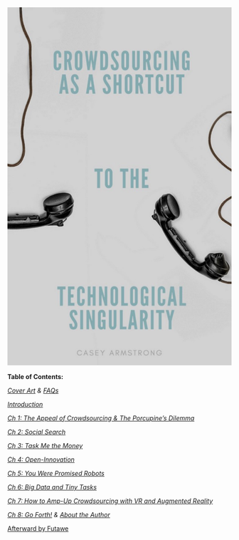 <link rel="shortcut icon" type="image/png" href="{{ "/favicon.png" | prepend: site.baseurl }}"
<div style="text-align:center"><img src ="https://raw.githubusercontent.com/CrowdsourcingKC/crowdsourcingshortcut/master/images/cover.jpeg" /></div>

**Table of Contents:**

[_Cover Art_](https://crowdsourcingkc.github.io/crowdsourcingshortcut/) _&_ [_FAQs_](https://medium.com/@CrowdsourcingKC/3643b1ab25e6)

[_Introduction_](https://medium.com/@CrowdsourcingKC/3f21b8145507)

[_Ch 1: The Appeal of Crowdsourcing & The Porcupine’s Dilemma_](https://medium.com/@CrowdsourcingKC/cdddc1efef10)

[_Ch 2: Social Search_](https://medium.com/@CrowdsourcingKC/74f05dfd5d25)

[_Ch 3: Task Me the Money_](https://medium.com/@CrowdsourcingKC/9dbffe0136e0)

[_Ch 4: Open-Innovation_](https://medium.com/@CrowdsourcingKC/cdbe1a2b1f6b)

[_Ch 5: You Were Promised Robots_](https://medium.com/@CrowdsourcingKC/57d060c8ede4)

[_Ch 6: Big Data and Tiny Tasks_](https://medium.com/@CrowdsourcingKC/9a8f9b64b9da)

[_Ch 7: How to Amp-Up Crowdsourcing with VR and Augmented Reality_](https://medium.com/@CrowdsourcingKC/d7459c9ad5c)

[_Ch 8: Go Forth!_](https://medium.com/@CrowdsourcingKC/1f7b23ab0e8a) _&_ [_About the Author_](https://medium.com/@CrowdsourcingKC/71fa3ae18d27)

[Afterward by Futawe](https://medium.com/@CrowdsourcingKC/forward-by-futawe-74768936be71)
